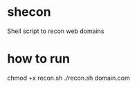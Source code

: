 # shecon
Shell script to recon web domains 
<h1> how to run </h1>
chmod +x recon.sh 
./recon.sh domain.com
